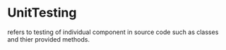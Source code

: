 # UnitTesting
refers to testing of individual component in source code such as classes and thier provided methods.
